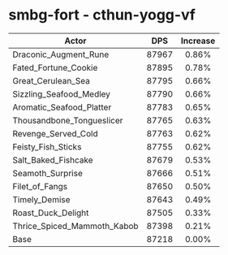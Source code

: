 # smbg-fort - cthun-yogg-vf
| Actor | DPS | Increase |
|---|:---:|:---:|
|Draconic_Augment_Rune|87967|0.86%|
|Fated_Fortune_Cookie|87895|0.78%|
|Great_Cerulean_Sea|87795|0.66%|
|Sizzling_Seafood_Medley|87790|0.66%|
|Aromatic_Seafood_Platter|87783|0.65%|
|Thousandbone_Tongueslicer|87765|0.63%|
|Revenge_Served_Cold|87763|0.62%|
|Feisty_Fish_Sticks|87755|0.62%|
|Salt_Baked_Fishcake|87679|0.53%|
|Seamoth_Surprise|87666|0.51%|
|Filet_of_Fangs|87650|0.50%|
|Timely_Demise|87643|0.49%|
|Roast_Duck_Delight|87505|0.33%|
|Thrice_Spiced_Mammoth_Kabob|87398|0.21%|
|Base|87218|0.00%|
